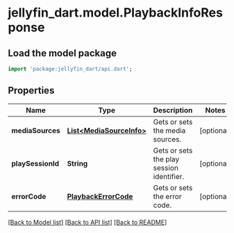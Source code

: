 # jellyfin_dart.model.PlaybackInfoResponse

## Load the model package
```dart
import 'package:jellyfin_dart/api.dart';
```

## Properties
Name | Type | Description | Notes
------------ | ------------- | ------------- | -------------
**mediaSources** | [**List&lt;MediaSourceInfo&gt;**](MediaSourceInfo.md) | Gets or sets the media sources. | [optional] 
**playSessionId** | **String** | Gets or sets the play session identifier. | [optional] 
**errorCode** | [**PlaybackErrorCode**](PlaybackErrorCode.md) | Gets or sets the error code. | [optional] 

[[Back to Model list]](../README.md#documentation-for-models) [[Back to API list]](../README.md#documentation-for-api-endpoints) [[Back to README]](../README.md)


